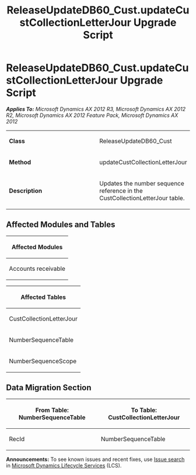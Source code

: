 ﻿---
title: ReleaseUpdateDB60_Cust.updateCustCollectionLetterJour Upgrade Script
TOCTitle: ReleaseUpdateDB60_Cust.updateCustCollectionLetterJour Upgrade Script
ms:assetid: 32178db4-59fa-6e93-28a9-df9c2c51b1b7
ms:mtpsurl: https://msdn.microsoft.com/en-us/library/JJ685064(v=AX.60)
ms:contentKeyID: 49707517
ms.date: 05/18/2015
mtps_version: v=AX.60
---

# ReleaseUpdateDB60\_Cust.updateCustCollectionLetterJour Upgrade Script 


_**Applies To:** Microsoft Dynamics AX 2012 R3, Microsoft Dynamics AX 2012 R2, Microsoft Dynamics AX 2012 Feature Pack, Microsoft Dynamics AX 2012_

<table>
<colgroup>
<col style="width: 50%" />
<col style="width: 50%" />
</colgroup>
<tbody>
<tr class="odd">
<td><p><strong>Class</strong></p></td>
<td><p>ReleaseUpdateDB60_Cust</p></td>
</tr>
<tr class="even">
<td><p><strong>Method</strong></p></td>
<td><p>updateCustCollectionLetterJour</p></td>
</tr>
<tr class="odd">
<td><p><strong>Description</strong></p></td>
<td><p>Updates the number sequence reference in the CustCollectionLetterJour table.</p></td>
</tr>
</tbody>
</table>


## Affected Modules and Tables

<table>
<colgroup>
<col style="width: 100%" />
</colgroup>
<thead>
<tr class="header">
<th><p>Affected Modules</p></th>
</tr>
</thead>
<tbody>
<tr class="odd">
<td><p>Accounts receivable</p></td>
</tr>
</tbody>
</table>


<table>
<colgroup>
<col style="width: 100%" />
</colgroup>
<thead>
<tr class="header">
<th><p>Affected Tables</p></th>
</tr>
</thead>
<tbody>
<tr class="odd">
<td><p>CustCollectionLetterJour</p></td>
</tr>
<tr class="even">
<td><p>NumberSequenceTable</p></td>
</tr>
<tr class="odd">
<td><p>NumberSequenceScope</p></td>
</tr>
</tbody>
</table>


## Data Migration Section

<table>
<colgroup>
<col style="width: 50%" />
<col style="width: 50%" />
</colgroup>
<thead>
<tr class="header">
<th><p>From Table: NumberSequenceTable</p></th>
<th><p>To Table: CustCollectionLetterJour</p></th>
</tr>
</thead>
<tbody>
<tr class="odd">
<td><p>RecId</p></td>
<td><p>NumberSequenceTable</p></td>
</tr>
</tbody>
</table>

  
**Announcements:** To see known issues and recent fixes, use [Issue search](http://go.microsoft.com/fwlink/?linkid=389258) in [Microsoft Dynamics Lifecycle Services](http://go.microsoft.com/fwlink/?linkid=306505) (LCS).

